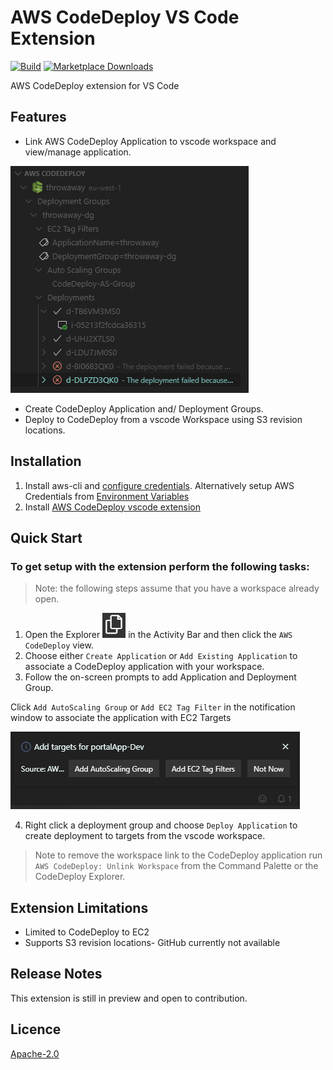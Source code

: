 # AWS CodeDeploy VS Code Extension

[![Build](https://github.com/mziyabo/vscode-codedeploy-extension/actions/workflows/build.yaml/badge.svg)](https://github.com/mziyabo/vscode-codedeploy-extension/actions/workflows/build.yaml) [![Marketplace Downloads](https://img.shields.io/vscode-marketplace/i/mziyabo.vscode-codedeploy.svg)](https://marketplace.visualstudio.com/items?itemName=mziyabo.vscode-codedeploy)


AWS CodeDeploy extension for VS Code

## Features
- Link AWS CodeDeploy Application to vscode workspace and view/manage application.

![view](resources/marketplace/explorer.PNG)

- Create CodeDeploy Application and/ Deployment Groups.
- Deploy to CodeDeploy from a vscode Workspace using S3 revision locations.

## Installation
1. Install aws-cli and [configure credentials](https://docs.aws.amazon.com/cli/latest/userguide/cli-chap-configure.html). Alternatively setup AWS Credentials from [Environment Variables](https://docs.aws.amazon.com/sdk-for-javascript/v2/developer-guide/loading-node-credentials-environment.html)
2. Install [AWS CodeDeploy vscode extension](https://marketplace.visualstudio.com/items?itemName=mziyabo.vscode-codedeploy)

## Quick Start

### To get setup with the extension perform the following tasks:

> Note: the following steps assume that you have a workspace already open.

1. Open the Explorer ![Explorer](resources/marketplace/files.PNG) in the Activity Bar and then click the `AWS CodeDeploy` view.
2. Choose either `Create Application` or `Add Existing Application` to associate a CodeDeploy application with your workspace. 
3. Follow the on-screen prompts to add Application and Deployment Group.

Click `Add AutoScaling Group` or `Add EC2 Tag Filter` in the notification window to associate the application with EC2 Targets

![Add Targets](resources/marketplace/addtargets.PNG)

4. Right click a deployment group and choose `Deploy Application` to create deployment to targets from the vscode workspace.

 > Note to remove the workspace link to the CodeDeploy application run `AWS CodeDeploy: Unlink Workspace` from the Command Palette or the CodeDeploy Explorer.

## Extension Limitations
- Limited to CodeDeploy to EC2
- Supports S3 revision locations- GitHub currently not available 

## Release Notes
This extension is still in preview and open to contribution.

## Licence
[Apache-2.0](./LICENSE)